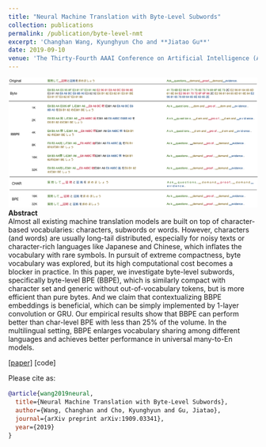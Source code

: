 ```yaml
---
title: "Neural Machine Translation with Byte-Level Subwords"
collection: publications
permalink: /publication/byte-level-nmt
excerpt: 'Changhan Wang, Kyunghyun Cho and **Jiatao Gu**'
date: 2019-09-10
venue: 'The Thirty-Fourth AAAI Conference on Artificial Intelligence (AAAI).'
---
```


![png](/images/byte_example.png)<br>
**Abstract** <br>
Almost all existing machine translation models are built on top of character-based vocabularies: characters, subwords or words.
However, characters (and words) are usually long-tail distributed, especially for noisy
texts or character-rich languages like Japanese
and Chinese, which inflates the vocabulary
with rare symbols. In pursuit of extreme
compactness, byte vocabulary was explored,
but its high computational cost becomes a blocker in practice. In this paper, we investigate byte-level subwords, specifically byte-level BPE (BBPE), which is similarly compact
with character set and generic without out-of-vocabulary tokens, but is more efficient than
pure bytes. And we claim that contextualizing BBPE embeddings is beneficial, which can be
simply implemented by 1-layer convolution or
GRU. Our empirical results show that BBPE
can perform better than char-level BPE with
less than 25% of the volume. In the multilingual setting, BBPE enlarges vocabulary sharing among different languages and achieves better performance in universal many-to-En
models.

[[paper]](https://arxiv.org/pdf/1909.03341.pdf) [code]

Please cite as:
```bibtex
@article{wang2019neural,
  title={Neural Machine Translation with Byte-Level Subwords},
  author={Wang, Changhan and Cho, Kyunghyun and Gu, Jiatao},
  journal={arXiv preprint arXiv:1909.03341},
  year={2019}
}
```